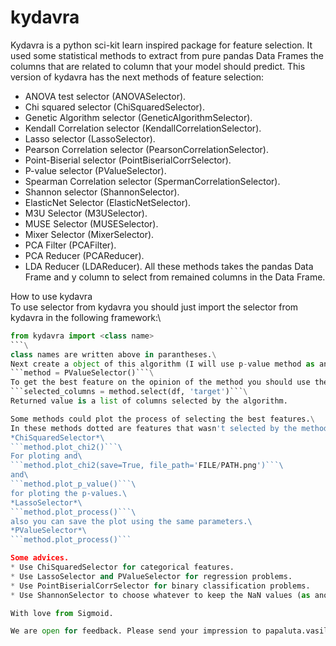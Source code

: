 # kydavra
Kydavra is a python sci-kit learn inspired package for feature selection. It used some statistical methods to extract from pure pandas Data Frames the columns that are related to column that your model should predict.
This version of kydavra has the next methods of feature selection:
* ANOVA test selector (ANOVASelector).
* Chi squared selector (ChiSquaredSelector).
* Genetic Algorithm selector (GeneticAlgorithmSelector).
* Kendall Correlation selector (KendallCorrelationSelector).
* Lasso selector (LassoSelector).
* Pearson Correlation selector (PearsonCorrelationSelector).
* Point-Biserial selector (PointBiserialCorrSelector).
* P-value selector (PValueSelector).
* Spearman Correlation selector (SpermanCorrelationSelector).
* Shannon selector (ShannonSelector).
* ElasticNet Selector (ElasticNetSelector).
* M3U Selector (M3USelector).
* MUSE Selector (MUSESelector).
* Mixer Selector (MixerSelector).
* PCA Filter (PCAFilter).
* PCA Reducer (PCAReducer).
* LDA Reducer (LDAReducer).
All these methods takes the pandas Data Frame and y column to select from remained columns in the Data Frame.

How to use kydavra\
To use selector from kydavra you should just import the selector from kydavra in the following framework:\
```python
from kydavra import <class name>
```\
class names are written above in parantheses.\
Next create a object of this algorithm (I will use p-value method as an example).\
```method = PValueSelector()```\
To get the best feature on the opinion of the method you should use the 'select' function, using as parameters the pandas Data Frame and the column that you want your model to predict.\
```selected_columns = method.select(df, 'target')```\
Returned value is a list of columns selected by the algorithm.

Some methods could plot the process of selecting the best features.\
In these methods dotted are features that wasn't selected by the method.\
*ChiSquaredSelector*\
```method.plot_chi2()```\
For ploting and\
```method.plot_chi2(save=True, file_path='FILE/PATH.png')```\
and\
```method.plot_p_value()```\
for ploting the p-values.\
*LassoSelector*\
```method.plot_process()```\
also you can save the plot using the same parameters.\
*PValueSelector*\
```method.plot_process()```

Some advices.
* Use ChiSquaredSelector for categorical features.
* Use LassoSelector and PValueSelector for regression problems.
* Use PointBiserialCorrSelector for binary classification problems.
* Use ShannonSelector to choose whatever to keep the NaN values (as another value) and to drop column with a lot of NaN values.\n

With love from Sigmoid.

We are open for feedback. Please send your impression to papaluta.vasile@isa.utm.md
